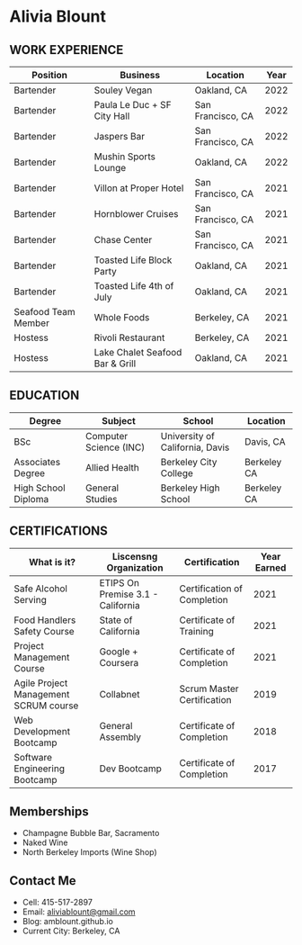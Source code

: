 # Alivia Blount

## WORK EXPERIENCE

Position | Business | Location | Year
|--------|-----------------------|-----------------------|--------|
Bartender | Souley Vegan	|	Oakland, CA 	|	2022
Bartender | Paula Le Duc + SF City Hall	|	San Francisco, CA 	|	2022
Bartender | Jaspers Bar	|	San Francisco, CA 	|	2022
Bartender | Mushin Sports Lounge	|	Oakland, CA 	|	2022
Bartender | Villon at Proper Hotel	|	San Francisco, CA 	|	2021
Bartender | Hornblower Cruises	|	San Francisco, CA 	|	2021
Bartender | Chase Center 	|		San Francisco, CA 	|	2021
Bartender | Toasted Life Block Party	|	Oakland, CA 		|	2021
Bartender | Toasted Life 4th of July |	Oakland, CA 		|	2021
Seafood Team Member | Whole Foods 	|	Berkeley, CA 		|	2021
Hostess | Rivoli Restaurant 		|	Berkeley, CA 		|	2021
Hostess | Lake Chalet Seafood Bar & Grill		|	Oakland, CA 		|	2021


## EDUCATION

Degree | Subject | School | Location |  
|--------|-----------------------|-----------|----|
BSc | Computer Science (INC) | University of California, Davis | Davis, CA
Associates Degree | Allied Health | Berkeley City College | Berkeley CA
High School Diploma | General Studies | Berkeley High School | Berkeley CA

## CERTIFICATIONS

What is it? | Liscensng Organization | Certification | Year Earned 
|--------|-----------------------|-----------|----------|
Safe Alcohol Serving | ETIPS On Premise 3.1 - California		|		Certification of Completion |	2021
Food Handlers Safety Course| State of California 	|	Certificate of Training     |	2021
Project Management Course | Google + Coursera |	Certificate of Completion   |	2021
Agile Project Management SCRUM course | Collabnet 			|		Scrum Master Certification | 	2019
Web Development Bootcamp | General Assembly  |	Certificate of Completion  | 	2018
Software Engineering Bootcamp | Dev Bootcamp |	Certificate of Completion   |	2017

## Memberships
+ Champagne Bubble Bar, Sacramento
+ Naked Wine
+ North Berkeley Imports (Wine Shop)

## Contact Me
+ Cell: 415-517-2897
+ Email: aliviablount@gmail.com 
+ Blog: amblount.github.io
+ Current City: Berkeley, CA









